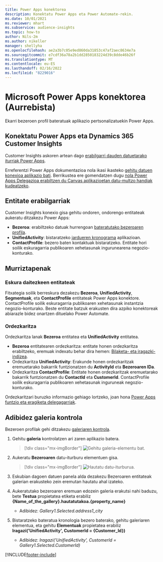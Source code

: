 ```yaml
---
title: Power Apps konektorea
description: Konektatu Power Apps eta Power Automate-rekin.
ms.date: 10/01/2021
ms.reviewer: mhart
ms.subservice: audience-insights
ms.topic: how-to
author: Nils-2m
ms.author: nikeller
manager: shellyha
ms.openlocfilehash: ae2a3b7c05e9ed860da31853c47af2aec8634e7a
ms.sourcegitcommit: e7cdf36a78a2b1dd2850183224d39c8dde46b26f
ms.translationtype: MT
ms.contentlocale: eu-ES
ms.lasthandoff: 02/16/2022
ms.locfileid: "8229016"
---
```

# <a name="microsoft-power-apps-connector-preview"></a>Microsoft Power Apps konektorea (Aurrebista)

Ekarri bezeroen profil bateratuak aplikazio pertsonalizatuekin Power Apps.

## <a name="connect-power-apps-and-dynamics-365-customer-insights"></a>Konektatu Power Apps eta Dynamics 365 Customer Insights

Customer Insights askoren artean dago [erabilgarri dauden datuetarako iturriak Power Apps](/powerapps/maker/canvas-apps/working-with-data-sources).

Erreferentzi Power Apps dokumentazioa nola ikasi ikasteko [gehitu datuen konexioa aplikazio bati](/powerapps/maker/canvas-apps/add-data-connection). Berrikustea ere gomendatzen dugu [nola Power Apps Delegazioa erabiltzen du Canvas aplikazioetan datu-multzo handiak kudeatzeko](/powerapps/maker/canvas-apps/delegation-overview).

## <a name="available-entities"></a>Entitate erabilgarriak

Customer Insights konexio gisa gehitu ondoren, ondorengo entitateak aukeratu ditzakezu Power Apps:

- **Bezeroa**: erabiltzeko datuak hurrengoan [bateratutako bezeroaren profila](customer-profiles.md).
- **UnifiedActivity**: bistaratzeko [jardueren kronograma](activities.md) aplikazioan.
- **ContactProfile**: bezero baten kontaktuak bistaratzeko. Entitate hori soilik eskuragarria publikoaren xehetasunak ingurunearena negozio-konturako.

## <a name="limitations"></a>Murriztapenak

### <a name="retrievable-entities"></a>Eskura daitezkeen entitateak

Fitxategia soilik berreskura dezakezu **Bezeroa**, **UnifiedActivity**, **Segmentuak**, eta **ContactProfile** entitateak Power Apps konektore. ContactProfile soilik eskuragarria publikoaren xehetasunak instantzia negozio-konturako. Beste entitate batzuk erakusten dira azpiko konektoreak abiarazle bidez onartzen dituelako Power Automate.

### <a name="delegation"></a>Ordezkaritza

Ordezkaritza lanak **Bezeroa** entitatea eta **UnifiedActivity** entitatea. 

- **Bezeroa** entitatearen ordezkaritza: entitate honen ordezkaritza erabiltzeko, eremuak indexatu behar dira hemen: [Bilaketa- eta iragazki-indizea](search-filter-index.md).  
- Ordezkaritza **UnifiedActivity**: Erakunde honen ordezkaritzak eremuetarako bakarrik funtzionatzen du **ActivityId** eta **Bezeroaren IDa**.  
- Ordezkaritza **ContactProfile**: Entitate honen ordezkaritzak eremuetarako bakarrik funtzionatzen du **ContactId** eta **CustomerId**. ContactProfile soilik eskuragarria publikoaren xehetasunak inguruneak negozio-konturako.

Ordezkaritzari buruzko informazio gehiago lortzeko, joan hona [Power Apps funtzio eta eragiketa delegagarriak](/powerapps/maker/canvas-apps/delegation-overview). 

## <a name="example-gallery-control"></a>Adibidez galeria kontrola

Bezeroen profilak gehi ditzakezu [galeriaren kontrola](/powerapps/maker/canvas-apps/add-gallery).

1. Gehitu **galeria** kontrolatzen ari zaren aplikazio batera.

    > [!div class="mx-imgBorder"]
    > ![Gehitu galeria-elementu bat.](media/connector-powerapps9.png "Gehitu galeria-elementu bat.")

2. Aukeratu **Bezeroaren** datu-iturburu elementuen gisa.

    > [!div class="mx-imgBorder"]
    > ![Hautatu datu-iturburua.](media/choose-datasource-powerapps.png "Hautatu datu-iturburua.")

3. Eskubian dagoen datuen panela alda dezakezu Bezeroaren entitateak galerian erakusteko zein eremutan hautatu ahal izateko.

4. Aukeratutako bezeroaren eremuan edozein galeria erakutsi nahi baduzu, bete **Testua** propietatea etiketa erabiliz **{Name_of_the_gallery}.hautatutakoa.{property_name}**  
    - Adibidez: _Gallery1.Selected.address1_city_

5. Bistaratzeko bateratua kronologia bezero baterako, gehitu galeriaren elementua, eta gehitu **Elementuak** propietatea erabiliz **Iragazi('UnifiedActivity', CustomerId = {Customer_Id})**  
    - Adibidez: _Iragazi('UnifiedActivity', CustomerId = Gallery1.Selected.CustomerId)_


[!INCLUDE[footer-include](../includes/footer-banner.md)]
